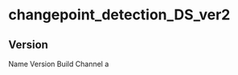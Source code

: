 # changepoint_detection_DS_ver2
## Version
 Name                    Version                   Build  Channel
 a
